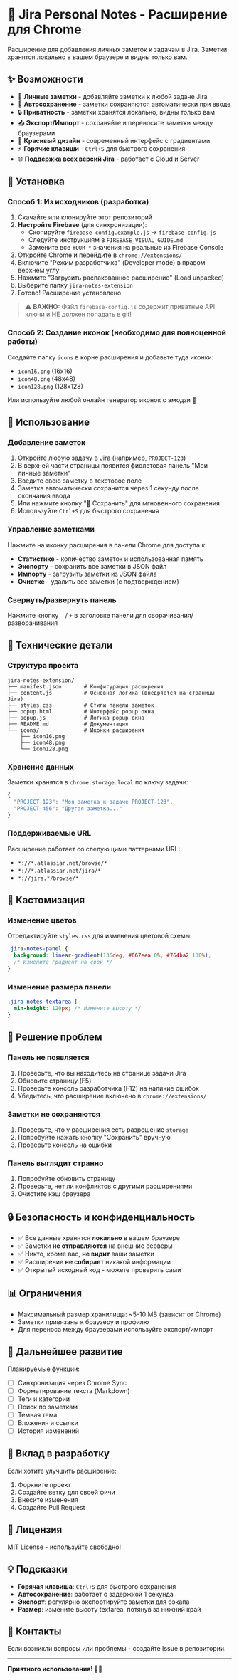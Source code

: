# 📝 Jira Personal Notes - Расширение для Chrome

Расширение для добавления личных заметок к задачам в Jira. Заметки хранятся локально в вашем браузере и видны только вам.

## ✨ Возможности

- 📝 **Личные заметки** - добавляйте заметки к любой задаче Jira
- 💾 **Автосохранение** - заметки сохраняются автоматически при вводе
- 🔒 **Приватность** - заметки хранятся локально, видны только вам
- 📤 **Экспорт/Импорт** - сохраняйте и переносите заметки между браузерами
- 🎨 **Красивый дизайн** - современный интерфейс с градиентами
- ⚡ **Горячие клавиши** - `Ctrl+S` для быстрого сохранения
- 🌐 **Поддержка всех версий Jira** - работает с Cloud и Server

## 🚀 Установка

### Способ 1: Из исходников (разработка)

1. Скачайте или клонируйте этот репозиторий
2. **Настройте Firebase** (для синхронизации):
   - Скопируйте `firebase-config.example.js` → `firebase-config.js`
   - Следуйте инструкциям в `FIREBASE_VISUAL_GUIDE.md`
   - Замените все `YOUR_*` значения на реальные из Firebase Console
3. Откройте Chrome и перейдите в `chrome://extensions/`
4. Включите "Режим разработчика" (Developer mode) в правом верхнем углу
5. Нажмите "Загрузить распакованное расширение" (Load unpacked)
6. Выберите папку `jira-notes-extension`
7. Готово! Расширение установлено

> **⚠️ ВАЖНО:** Файл `firebase-config.js` содержит приватные API ключи и НЕ должен попадать в git!

### Способ 2: Создание иконок (необходимо для полноценной работы)

Создайте папку `icons` в корне расширения и добавьте туда иконки:
- `icon16.png` (16x16)
- `icon48.png` (48x48)
- `icon128.png` (128x128)

Или используйте любой онлайн генератор иконок с эмодзи 📝

## 📖 Использование

### Добавление заметок

1. Откройте любую задачу в Jira (например, `PROJECT-123`)
2. В верхней части страницы появится фиолетовая панель "Мои личные заметки"
3. Введите свою заметку в текстовое поле
4. Заметка автоматически сохранится через 1 секунду после окончания ввода
5. Или нажмите кнопку "💾 Сохранить" для мгновенного сохранения
6. Используйте `Ctrl+S` для быстрого сохранения

### Управление заметками

Нажмите на иконку расширения в панели Chrome для доступа к:

- **Статистике** - количество заметок и использованная память
- **Экспорту** - сохранить все заметки в JSON файл
- **Импорту** - загрузить заметки из JSON файла
- **Очистке** - удалить все заметки (с подтверждением)

### Свернуть/развернуть панель

Нажмите кнопку `−` / `+` в заголовке панели для сворачивания/разворачивания

## 🔧 Технические детали

### Структура проекта

```
jira-notes-extension/
├── manifest.json       # Конфигурация расширения
├── content.js          # Основная логика (внедряется на страницы Jira)
├── styles.css          # Стили панели заметок
├── popup.html          # Интерфейс popup окна
├── popup.js            # Логика popup окна
├── README.md           # Документация
└── icons/              # Иконки расширения
    ├── icon16.png
    ├── icon48.png
    └── icon128.png
```

### Хранение данных

Заметки хранятся в `chrome.storage.local` по ключу задачи:

```javascript
{
  "PROJECT-123": "Моя заметка к задаче PROJECT-123",
  "PROJECT-456": "Другая заметка..."
}
```

### Поддерживаемые URL

Расширение работает со следующими паттернами URL:
- `*://*.atlassian.net/browse/*`
- `*://*.atlassian.net/jira/*`
- `*://jira.*/browse/*`

## 🎨 Кастомизация

### Изменение цветов

Отредактируйте `styles.css` для изменения цветовой схемы:

```css
.jira-notes-panel {
  background: linear-gradient(135deg, #667eea 0%, #764ba2 100%);
  /* Измените градиент на свой */
}
```

### Изменение размера панели

```css
.jira-notes-textarea {
  min-height: 120px; /* Измените высоту */
}
```

## 🐛 Решение проблем

### Панель не появляется

1. Проверьте, что вы находитесь на странице задачи Jira
2. Обновите страницу (F5)
3. Проверьте консоль разработчика (F12) на наличие ошибок
4. Убедитесь, что расширение включено в `chrome://extensions/`

### Заметки не сохраняются

1. Проверьте, что у расширения есть разрешение `storage`
2. Попробуйте нажать кнопку "Сохранить" вручную
3. Проверьте консоль на ошибки

### Панель выглядит странно

1. Попробуйте обновить страницу
2. Проверьте, нет ли конфликтов с другими расширениями
3. Очистите кэш браузера

## 🔒 Безопасность и конфиденциальность

- ✅ Все данные хранятся **локально** в вашем браузере
- ✅ Заметки **не отправляются** на внешние серверы
- ✅ Никто, кроме вас, **не видит** ваши заметки
- ✅ Расширение **не собирает** никакой информации
- ✅ Открытый исходный код - можете проверить сами

## 📊 Ограничения

- Максимальный размер хранилища: ~5-10 MB (зависит от Chrome)
- Заметки привязаны к браузеру и профилю
- Для переноса между браузерами используйте экспорт/импорт

## 🚀 Дальнейшее развитие

Планируемые функции:

- [ ] Синхронизация через Chrome Sync
- [ ] Форматирование текста (Markdown)
- [ ] Теги и категории
- [ ] Поиск по заметкам
- [ ] Темная тема
- [ ] Вложения и ссылки
- [ ] История изменений

## 🤝 Вклад в разработку

Если хотите улучшить расширение:

1. Форкните проект
2. Создайте ветку для своей фичи
3. Внесите изменения
4. Создайте Pull Request

## 📝 Лицензия

MIT License - используйте свободно!

## 💡 Подсказки

- **Горячая клавиша**: `Ctrl+S` для быстрого сохранения
- **Автосохранение**: работает с задержкой 1 секунда
- **Экспорт**: регулярно экспортируйте заметки для бэкапа
- **Размер**: измените высоту textarea, потянув за нижний край

## 📧 Контакты

Если возникли вопросы или проблемы - создайте Issue в репозитории.

---

**Приятного использования! 📝✨**

